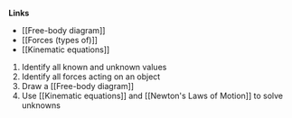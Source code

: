**Links**
- [[Free-body diagram]] 
- [[Forces (types of)]]
- [[Kinematic equations]] 

1. Identify all known and unknown values
2. Identify all forces acting on an object
3. Draw a [[Free-body diagram]] 
4. Use [[Kinematic equations]] and [[Newton's Laws of Motion]] to solve unknowns

